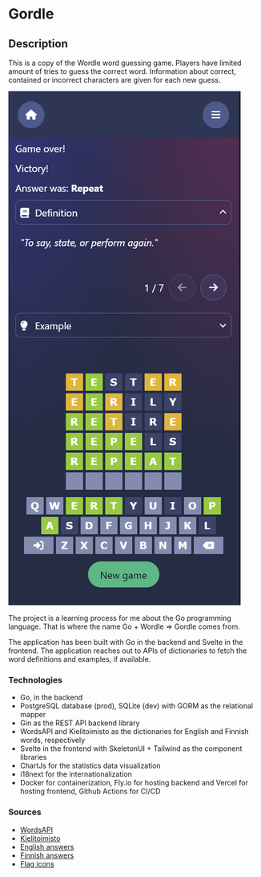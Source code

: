 # Gordle

## Description

This is a copy of the Wordle word guessing game. Players have limited amount of tries to guess the correct word. Information about correct, contained or incorrect characters are given for each new guess.

![plot](./example.png)

The project is a learning process for me about the Go programming language. That is where the name Go + Wordle => Gordle comes from.

The application has been built with Go in the backend and Svelte in the frontend. The application reaches out to APIs of dictionaries to fetch the word definitions and examples, if available.

### Technologies

- Go, in the backend
- PostgreSQL database (prod), SQLite (dev) with GORM as the relational mapper
- Gin as the REST API backend library
- WordsAPI and Kielitoimisto as the dictionaries for English and Finnish words, respectively
- Svelte in the frontend with SkeletonUI + Tailwind as the component libraries
- ChartJs for the statistics data visualization
- i18next for the internationalization
- Docker for containerization, Fly.io for hosting backend and Vercel for hosting frontend, Github Actions for CI/CD

### Sources

- [WordsAPI](https://www.wordsapi.com/)
- [Kielitoimisto](https://www.kielitoimistonsanakirja.fi/#/)
- [English answers](https://www.thefreedictionary.com/)
- [Finnish answers](https://www.kotus.fi/aineistot/sana-aineistot/nykysuomen_sanalista)
- [Flag icons](https://flagpedia.net/)
